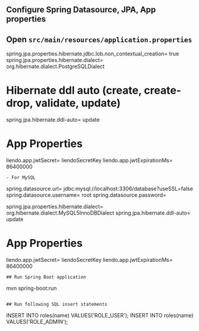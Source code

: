 ## Configure Spring Datasource, JPA, App properties
Open `src/main/resources/application.properties`
- 

spring.jpa.properties.hibernate.jdbc.lob.non_contextual_creation= true
spring.jpa.properties.hibernate.dialect= org.hibernate.dialect.PostgreSQLDialect

# Hibernate ddl auto (create, create-drop, validate, update)
spring.jpa.hibernate.ddl-auto= update

# App Properties
liendo.app.jwtSecret= liendoSecretKey
liendo.app.jwtExpirationMs= 86400000
```
- For MySQL
```
spring.datasource.url= jdbc:mysql://localhost:3306/database?useSSL=false
spring.datasource.username= root
spring.datasource.password= 

spring.jpa.properties.hibernate.dialect= org.hibernate.dialect.MySQL5InnoDBDialect
spring.jpa.hibernate.ddl-auto= update

# App Properties
liendo.app.jwtSecret= liendoSecretKey
liendo.app.jwtExpirationMs= 86400000
```
## Run Spring Boot application
```
mvn spring-boot:run
```

## Run following SQL insert statements
```
INSERT INTO roles(name) VALUES('ROLE_USER');
INSERT INTO roles(name) VALUES('ROLE_ADMIN');
```

